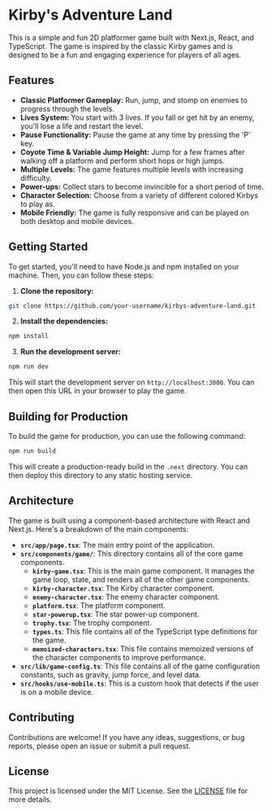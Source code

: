 # Kirby's Adventure Land

This is a simple and fun 2D platformer game built with Next.js, React, and TypeScript. The game is inspired by the classic Kirby games and is designed to be a fun and engaging experience for players of all ages.

## Features

* **Classic Platformer Gameplay:** Run, jump, and stomp on enemies to progress through the levels.
* **Lives System:** You start with 3 lives. If you fall or get hit by an enemy, you'll lose a life and restart the level.
* **Pause Functionality:** Pause the game at any time by pressing the 'P' key.
* **Coyote Time & Variable Jump Height:** Jump for a few frames after walking off a platform and perform short hops or high jumps.
* **Multiple Levels:** The game features multiple levels with increasing difficulty.
* **Power-ups:** Collect stars to become invincible for a short period of time.
* **Character Selection:** Choose from a variety of different colored Kirbys to play as.
* **Mobile Friendly:** The game is fully responsive and can be played on both desktop and mobile devices.

## Getting Started

To get started, you'll need to have Node.js and npm installed on your machine. Then, you can follow these steps:

1. **Clone the repository:**

```bash
git clone https://github.com/your-username/kirbys-adventure-land.git
```

2. **Install the dependencies:**

```bash
npm install
```

3. **Run the development server:**

```bash
npm run dev
```

This will start the development server on `http://localhost:3000`. You can then open this URL in your browser to play the game.

## Building for Production

To build the game for production, you can use the following command:

```bash
npm run build
```

This will create a production-ready build in the `.next` directory. You can then deploy this directory to any static hosting service.

## Architecture

The game is built using a component-based architecture with React and Next.js. Here's a breakdown of the main components:

*   **`src/app/page.tsx`**: The main entry point of the application.
*   **`src/components/game/`**: This directory contains all of the core game components.
    *   **`kirby-game.tsx`**: This is the main game component. It manages the game loop, state, and renders all of the other game components.
    *   **`kirby-character.tsx`**: The Kirby character component.
    *   **`enemy-character.tsx`**: The enemy character component.
    *   **`platform.tsx`**: The platform component.
    *   **`star-powerup.tsx`**: The star power-up component.
    *   **`trophy.tsx`**: The trophy component.
    *   **`types.ts`**: This file contains all of the TypeScript type definitions for the game.
    *   **`memoized-characters.tsx`**: This file contains memoized versions of the character components to improve performance.
*   **`src/lib/game-config.ts`**: This file contains all of the game configuration constants, such as gravity, jump force, and level data.
*   **`src/hooks/use-mobile.ts`**: This is a custom hook that detects if the user is on a mobile device.

## Contributing

Contributions are welcome! If you have any ideas, suggestions, or bug reports, please open an issue or submit a pull request.

## License

This project is licensed under the MIT License. See the [LICENSE](LICENSE) file for more details.
